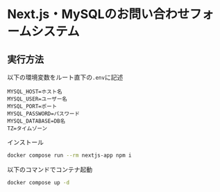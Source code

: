 # Next.js・MySQLのお問い合わせフォームシステム

## 実行方法

以下の環境変数をルート直下の`.env`に記述

```.env
MYSQL_HOST=ホスト名
MYSQL_USER=ユーザー名
MYSQL_PORT=ポート
MYSQL_PASSWORD=パスワード
MYSQL_DATABASE=DB名
TZ=タイムゾーン
```

インストール

```bash
docker compose run --rm nextjs-app npm i
```

以下のコマンドでコンテナ起動

```bash
docker compose up -d
```